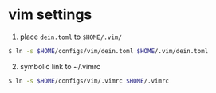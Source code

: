 # vim settings

1. place `dein.toml` to `$HOME/.vim/`
```bash
$ ln -s $HOME/configs/vim/dein.toml $HOME/.vim/dein.toml
```
2. symbolic link to ~/.vimrc
```bash
$ ln -s $HOME/configs/vim/.vimrc $HOME/.vimrc
```
